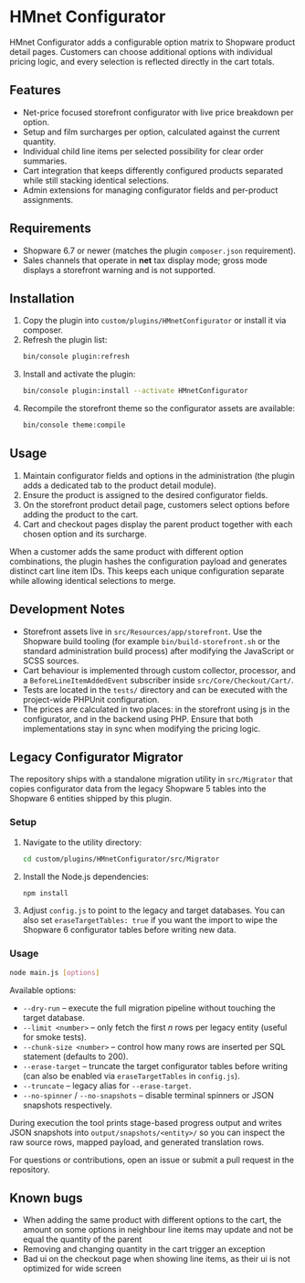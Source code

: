 # HMnet Configurator

HMnet Configurator adds a configurable option matrix to Shopware product detail pages. Customers can choose additional options with individual pricing logic, and every selection is reflected directly in the cart totals.

## Features

- Net-price focused storefront configurator with live price breakdown per option.
- Setup and film surcharges per option, calculated against the current quantity.
- Individual child line items per selected possibility for clear order summaries.
- Cart integration that keeps differently configured products separated while still stacking identical selections.
- Admin extensions for managing configurator fields and per-product assignments.

## Requirements

- Shopware 6.7 or newer (matches the plugin `composer.json` requirement).
- Sales channels that operate in **net** tax display mode; gross mode displays a storefront warning and is not supported.

## Installation

1. Copy the plugin into `custom/plugins/HMnetConfigurator` or install it via composer.
2. Refresh the plugin list:
   ```bash
   bin/console plugin:refresh
   ```
3. Install and activate the plugin:
   ```bash
   bin/console plugin:install --activate HMnetConfigurator
   ```
4. Recompile the storefront theme so the configurator assets are available:
   ```bash
   bin/console theme:compile
   ```

## Usage

1. Maintain configurator fields and options in the administration (the plugin adds a dedicated tab to the product detail module).
2. Ensure the product is assigned to the desired configurator fields.
3. On the storefront product detail page, customers select options before adding the product to the cart.
4. Cart and checkout pages display the parent product together with each chosen option and its surcharge.

When a customer adds the same product with different option combinations, the plugin hashes the configuration payload and generates distinct cart line item IDs. This keeps each unique configuration separate while allowing identical selections to merge.

## Development Notes

- Storefront assets live in `src/Resources/app/storefront`. Use the Shopware build tooling (for example `bin/build-storefront.sh` or the standard administration build process) after modifying the JavaScript or SCSS sources.
- Cart behaviour is implemented through custom collector, processor, and a `BeforeLineItemAddedEvent` subscriber inside `src/Core/Checkout/Cart/`.
- Tests are located in the `tests/` directory and can be executed with the project-wide PHPUnit configuration.
- The prices are calculated in two places: in the storefront using js in the configurator, and in the backend using PHP. Ensure that both implementations stay in sync when modifying the pricing logic.

## Legacy Configurator Migrator

The repository ships with a standalone migration utility in `src/Migrator` that copies configurator data from the legacy Shopware 5 tables into the Shopware 6 entities shipped by this plugin.

### Setup

1. Navigate to the utility directory:
   ```bash
   cd custom/plugins/HMnetConfigurator/src/Migrator
   ```
2. Install the Node.js dependencies:
   ```bash
   npm install
   ```
3. Adjust `config.js` to point to the legacy and target databases. You can also set `eraseTargetTables: true` if you want the import to wipe the Shopware 6 configurator tables before writing new data.

### Usage

```bash
node main.js [options]
```

Available options:

- `--dry-run` – execute the full migration pipeline without touching the target database.
- `--limit <number>` – only fetch the first _n_ rows per legacy entity (useful for smoke tests).
- `--chunk-size <number>` – control how many rows are inserted per SQL statement (defaults to 200).
- `--erase-target` – truncate the target configurator tables before writing (can also be enabled via `eraseTargetTables` in `config.js`).
- `--truncate` – legacy alias for `--erase-target`.
- `--no-spinner` / `--no-snapshots` – disable terminal spinners or JSON snapshots respectively.

During execution the tool prints stage-based progress output and writes JSON snapshots into `output/snapshots/<entity>/` so you can inspect the raw source rows, mapped payload, and generated translation rows.

For questions or contributions, open an issue or submit a pull request in the repository.

## Known bugs

- When adding the same product with different options to the cart, the amount on some options in neighbour line items may update and not be equal the quantity of the parent
- Removing and changing quantity in the cart trigger an exception
- Bad ui on the checkout page when showing line items, as their ui is not optimized for wide screen
